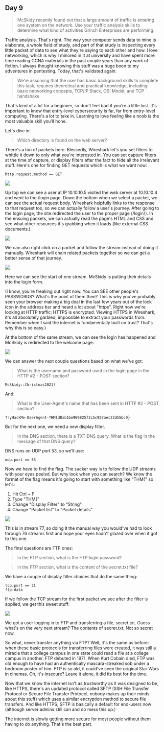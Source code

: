 ## Day 9

> McSkidy recently found out that a large amount of traffic is entering one system on the network. Use your traffic analysis skills to determine what kind of activities Grinch Enterprises are performing.

Traffic analysis. That's right. The way your computer sends data to mine is elaborate, a whole field of study, and part of that study is inspecting every little packet of data to see what they're saying to each other and how. I love networking, which is why I minored in it at university and have spent more time reading CCNA materials in the past couple years than any work of fiction. I always thought knowing this stuff was a huge boon to my adventures in pentesting. Today, that's validated again:

> We’re assuming that the user has basic background skills to complete this task, requires theoretical and practical knowledge, including basic networking concepts, TCP/IP Stack, OSI Model, and TCP handshake.

That's kind of a lot for a beginner, so don't feel bad if you're a little lost. It's important to know that entry-level cybersecurity is far, far from entry-level computing. There's a lot to take in. Learning to love feeling like a noob is the most valuable skill you'll hone.  

Let's dive in.  

> Which directory is found on the web server?  

There's a ton of packets here. Blessedly, Wireshark let's you set filters to whittle it down to only what you're interested in. You can set capture filters at the time of capture, or display filters after the fact to hide all the irrelevant stuff. Here's one for finding GET requests which is what we want now:

    http.request.method == GET

![](get.png)

Up top we can see a user at IP 10.10.10.5 visited the web server at 10.10.10.4 and went to the /login page. Down the bottom when we select a packet, we can see the actual request body. Wireshark helpfully links to the response to that request too, so we can actually follow a user's journey. After going to the login page, the site redirected the user to the proper page (/login/). In the ensuing packets, we can actually read the page's HTML and CSS and see what other resources it's grabbing when it loads (like external CSS documents.)  

![](loginpage.png)

We can also right click on a packet and follow the stream instead of doing it manually. Wireshark will chain related packets together so we can get a better sense of that journey.  

![](stream1.png)

Here we can see the start of one stream. McSkidy is putting their details into the login form.  

(I know, you're freaking out right now. You can SEE other people's PASSWORDS? What's the point of them then? This is why you've probably seen your browser making a big deal in the last few years out of the lock icon in the address bar and heard a lot about "https". Right now we're looking at HTTP traffic; HTTPS is encrypted. Viewing HTTPS in Wireshark, it's all absolutely garbled, impossible to extract your passwords from. Remember when I said the internet is fundamentally built on trust? That's why this is so easy.)  

At the bottom of the same stream, we can see the login has happened and McSkidy is redirected to the welcome page:

![](stream2.png)

We can answer the next couple questions based on what we've got:

> What is the username and password used in the login page in the HTTP #2 - POST section? 

    McSkidy::Christmas2021!  

And:

> What is the User-Agent's name that has been sent in HTTP #2 - POST section?

    TryHackMe-UserAgent-THM{d8ab1be969825f2c5c937aec23d55bc9}

But for the next one, we need a new display filter.  

> In the DNS section, there is a TXT DNS query. What is the flag in the message of that DNS query?

DNS runs on UDP port 53, so we'll use:

    udp.port == 53

Now we have to find the flag. The sucker way is to follow the UDP streams with your eyes peeled. But why look when you can search? We know the format of the flag means it's going to start with something like "THM{" so let's:

1. Hit Ctrl + F
2. Type "THM{"
3. Change "Display Filter" to "String"
4. Change "Packet list" to "Packet details"

![](search.png)

This is in stream 77, so doing it the manual way you would've had to look through 76 streams first and hope your eyes hadn't glazed over when it got to this one.  

The final questions are FTP ones:

> In the FTP section, what is the FTP login password?

> In the FTP section, what is the content of the secret.txt file?

We have a couple of display filter choices that do the same thing:

    tcp.port == 21
    ftp-data

If we follow the TCP stream for the first packet we see after the filter is applied, we get this sweet stuff:

![](ftp1.png)

We got a user logging in to FTP and transferring a file, secret.txt. Guess what's on the very next stream? The contents of secret.txt. Not so secret now.  

So what, never transfer anything via FTP? Well, it's the same as before: when these basic protocols for transferring files were created, it was still a miracle that a college campus in one state could read a file at a college campus in another. FTP debuted in 1971. When Kurt Cobain died, FTP was old enough to have had an authentically mascara-streaked sob under a bedroom poster of him. FTP is so old, it could've seen the original Star Wars in cinemas. Oh, it's insecure? Leave it alone, it did its best for the time.  

Now that we know the internet isn't as trustworthy as it was designed to be, like HTTPS, there's an updated protocol called SFTP (SSH File Transfer Protocol or Secure File Transfer Protocol, nobody makes up their minds about this stuff) which uses a similar encryption method to secure file transfers. And like HTTPS, SFTP is basically a default for end-users now (although server admins still can and do mess this up.)  

The internet is slowly getting more secure for most people without them having to do anything. That's the best part. 

